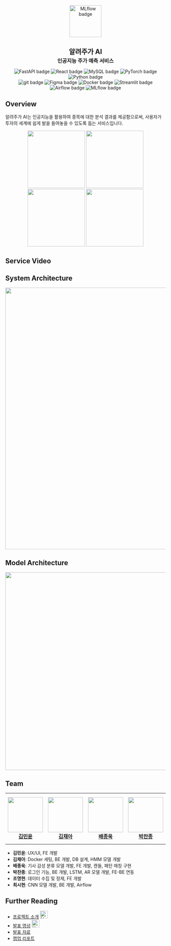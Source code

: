 <div align="center">
<img src="https://github.com/FinalCold/Programmers/assets/67350632/b768fead-58ab-4ede-abd7-dc0d77d4a45d" alt="MLflow badge" width="100">
<h2 style="margin-bottom: 2px;">알려주가 AI</h2>
<h3 style="margin-top: 0px; margin-bottom: 10px">인공지능 주가 예측 서비스</h3>
    <p align="center">
    <img src="https://img.shields.io/badge/FastAPI-009688?style=flat-square&logo=FastAPI&logoColor=white" alt="FastAPI badge">
    <img src="https://img.shields.io/badge/React-61DAFB?style=flat-square&logo=react&logoColor=black" alt="React badge">
    <img src="https://img.shields.io/badge/MySQL-4479A1?style=flat-square&logo=mysql&logoColor=white" alt="MySQL badge">
    <img src="https://img.shields.io/badge/PyTorch-EE4C2C?style=flat-square&logo=PyTorch&logoColor=white" alt="PyTorch badge">
    <img src="https://img.shields.io/badge/Python-3776AB?style=flat-square&logo=Python&logoColor=white" alt="Python badge">
    <br>
    <img src="https://img.shields.io/badge/git-5C3EE8?style=flat-square&logo=git&logoColor=white" alt="git badge">
    <img src="https://img.shields.io/badge/Figma-F24E1E?style=flat-square&logo=Figma&logoColor=white" alt="Figma badge">
    <img src="https://img.shields.io/badge/Docker-2496ED?style=flat-square&logo=Docker&logoColor=white" alt="Docker badge">
    <img src="https://img.shields.io/badge/Streamlit-FF4B4B?style=flat-square&logo=Streamlit&logoColor=white" alt="Streamlit badge">
    <img src="https://img.shields.io/badge/Airflow-017CEE?style=flat-square&logo=ApacheAirflow&logoColor=white" alt="Airflow badge">
    <img src="https://img.shields.io/badge/MLflow-0194E2?style=flat-square&logo=MLflow&logoColor=white" alt="MLflow badge">
    </p>
</div>

## Overview
알려주가 AI는 인공지능을 활용하여 종목에 대한 분석 결과를 제공함으로써, 
사용자가 투자의 세계에 쉽게 발을 들여놓을 수 있도록 돕는 서비스입니다.
<div align="center">
    <img src="https://github.com/Eddie-JUB/Portfolio/assets/71426994/f6ee5704-f7b1-4bfc-b91c-349dfc1583e5" width="180" style="display: inline-block;">
    <img src="https://github.com/Eddie-JUB/Portfolio/assets/71426994/d43a5eaf-ce4a-495d-a69b-d81b2817ad17" width="180" style="display: inline-block;">
    <img src="https://github.com/Eddie-JUB/Portfolio/assets/71426994/01343381-74d5-4dec-8720-026ed59cf529" width="180" style="display: inline-block;">
    <img src="https://github.com/Eddie-JUB/Portfolio/assets/71426994/2277c785-9b19-4505-b269-7d84abd1950b" width="180" style="display: inline-block;">
</div>

## Service Video



## System Architecture
<div align="center">
<img src="https://github.com/FinalCold/Programmers/assets/67350632/01a4a6a8-b0c0-4d4d-a874-56d54522fc6b" width="820">
</div>

## Model Architecture
<div align="center">
<img src="https://github.com/FinalCold/Programmers/assets/67350632/c0492b26-64a3-4ef7-a0f5-c75a4a610ce0" width="620">
</div>

## Team
<table>
    <tr height="160px">
        <td align="center" width="150px">
            <a href="https://github.com/minyun-e"><img height="110px"  src="https://github.com/Eddie-JUB/Portfolio/assets/71426994/6ac5b0db-2f18-4e80-a571-77c0812c0bdc"></a>
            <br/>
            <a href="https://github.com/minyun-e"><strong>김민윤</strong></a>
            <br />
        </td>
        <td align="center" width="150px">
            <a href="https://github.com/2018007956"><img height="110px"  src="https://github.com/Eddie-JUB/Portfolio/assets/71426994/cabba669-dda2-4ead-9f73-00128c0ae175"/></a>
            <br/>
            <a href="https://github.com/2018007956"><strong>김채아</strong></a>
            <br />
        </td>
        <td align="center" width="150px">
            <a href="https://github.com/Eddie-JUB"><img height="110px"  src="https://github.com/Eddie-JUB/Portfolio/assets/71426994/2829c82d-ecc8-49fd-9cb3-ae642fbe7513"/></a>
            <br/>
            <a href="https://github.com/Eddie-JUB"><strong>배종욱</strong></a>
            <br />
        </td>
        <td align="center" width="150px">
            <a href="https://github.com/FinalCold"><img height="110px" src="https://github.com/Eddie-JUB/Portfolio/assets/71426994/fdeb0582-a6f1-4d70-9d08-dc2f9639d7a5"/></a>
            <br />
            <a href="https://github.com/FinalCold"><strong>박찬종</strong></a>
            <br />
        </td>
        <td align="center" width="150px">
            <a href="https://github.com/MalMyeong"><img height="110px" src="https://github.com/Eddie-JUB/Portfolio/assets/71426994/0583f648-d097-44d9-9f05-58102434f42d"/></a>
            <br />
            <a href="https://github.com/MalMyeong"><strong>조명현</strong></a>
            <br />
        </td>
        <td align="center" width="150px">
              <a href="https://github.com/classaen7"><img height="110px"  src="https://github.com/Eddie-JUB/Portfolio/assets/71426994/2806abc1-5913-4906-b44b-d8b92d7c5aa5"/></a>
              <br />
              <a href="https://github.com/classaen7"><strong>최시현</strong></a>
              <br />
          </td>
    </tr>
</table>  

- **김민윤**: UX/UI, FE 개발
- **김채아**: Docker 세팅, BE 개발, DB 설계, HMM 모델 개발
- **배종욱**: 기사 감성 분류 모델 개발, FE 개발, 캔들, 패턴 매칭 구현
- **박찬종**: 로그인 기능, BE 개발, LSTM, AR 모델 개발, FE-BE 연동
- **조명현**: 데이터 수집 및 정제, FE 개발
- **최시현**: CNN 모델 개발, BE 개발, Airflow


## Further Reading
- [프로젝트 소개](https://www.notion.so/boostcampait/CV-01-AI-f016920c39944d1eb8801a8138b20183?pvs=4) <img src="https://img.icons8.com/ios-filled/50/000000/notion.png" width="24" alt="Notion">
- [발표 영상](https://www.youtube.com/watch?v=h4xtKlCsVcs) <img src="https://img.icons8.com/color/48/000000/youtube-play.png" width="24" alt="Youtube">
- [발표 자료]()
- [랩업 리포트]()
